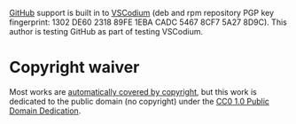 [GitHub](
    https://github.com/
) support is built in to [VSCodium](
    https://vscodium.com/
)
(deb and rpm repository PGP key fingerprint:
1302 DE60 2318 89FE 1EBA CADC 5467 8CF7 5A27 8D9C).
This author is testing GitHub as part of testing VSCodium.

# Copyright waiver

Most works are [automatically covered by copyright](
	https://alacc.org.au/faqs/#panel-137
),
but
this work is dedicated to the public domain
(no copyright)
under
the [CC0
	1.0
	Public Domain Dedication](
        https://creativecommons.org/publicdomain/zero/1.0/
    ).
